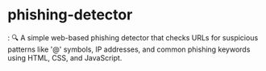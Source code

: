 # phishing-detector
:  🔍 A simple web-based phishing detector that checks URLs for suspicious patterns like '@' symbols, IP addresses, and common phishing keywords using HTML, CSS, and JavaScript.
